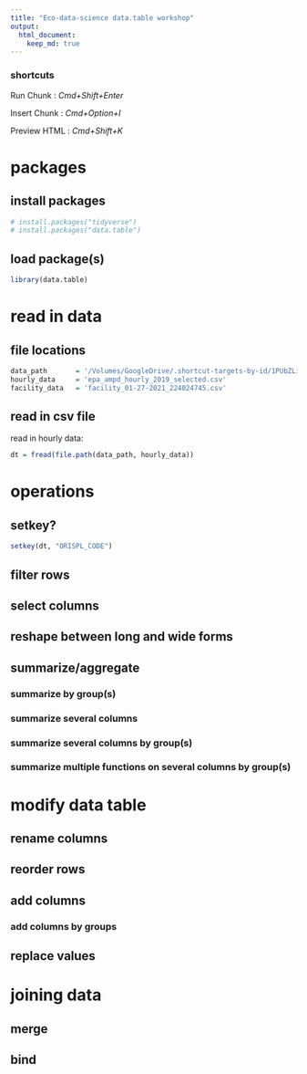 ```yaml
---
title: "Eco-data-science data.table workshop"
output: 
  html_document:
    keep_md: true
---
```


### shortcuts

Run Chunk : *Cmd+Shift+Enter*

Insert Chunk : *Cmd+Option+I*

Preview HTML : *Cmd+Shift+K*

# packages

## install packages

```r
# install.packages("tidyverse")
# install.packages("data.table")
```

## load package(s)

```r
library(data.table)
```

# read in data

## file locations

```r
data_path       = '/Volumes/GoogleDrive/.shortcut-targets-by-id/1PUbZLiJ00nRGtnKGqYulNtUT25f_O2cv/alaska-data'
hourly_data     = 'epa_ampd_hourly_2019_selected.csv'
facility_data   = 'facility_01-27-2021_224024745.csv'
```

## read in csv file

read in hourly data:

```r
dt = fread(file.path(data_path, hourly_data))
```

# operations

## setkey?

```r
setkey(dt, "ORISPL_CODE")
```

## filter rows

## select columns

## reshape between long and wide forms

## summarize/aggregate

### summarize by group(s)

### summarize several columns

### summarize several columns by group(s)

### summarize multiple functions on several columns by group(s)

# modify data table

## rename columns

## reorder rows

## add columns

### add columns by groups

## replace values

# joining data

## merge

## bind
